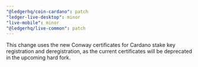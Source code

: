 ```yaml
---
"@ledgerhq/coin-cardano": patch
"ledger-live-desktop": minor
"live-mobile": minor
"@ledgerhq/live-common": patch
---
```


This change uses the new Conway certificates for Cardano stake key registration and deregistration, as the current certificates will be deprecated in the upcoming hard fork.
